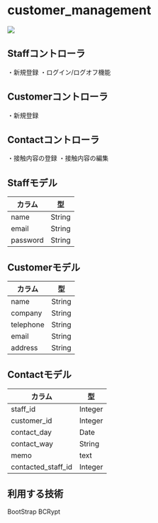 # customer_management
<img src=”https://raw.github.com/wiki/tanakadaichi1989/customer_management/image.png”>

## Staffコントローラ
・新規登録
・ログイン/ログオフ機能

## Customerコントローラ
・新規登録

## Contactコントローラ
・接触内容の登録
・接触内容の編集


## Staffモデル
|カラム|型|
|-|-|
|name|String|
|email|String|
|password|String|

## Customerモデル
|カラム|型|
|-|-|
|name|String|
|company|String|
|telephone|String|
|email|String|
|address|String|

## Contactモデル
|カラム|型|
|-|-|
|staff_id|Integer|
|customer_id|Integer|
|contact_day|Date|
|contact_way|String|
|memo|text|
|contacted_staff_id|Integer|

## 利用する技術
BootStrap
BCRypt

